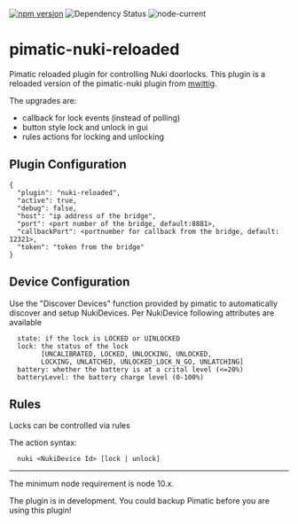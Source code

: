 
[![npm version](https://badge.fury.io/js/pimatic-nuki-reloaded.svg)](https://badge.fury.io/js/pimatic-nuki-reloaded)
![Dependency Status](https://david-dm.org/bertreb/pimatic-nuki-reloaded.svg)
![node-current](https://img.shields.io/node/v/pimatic-nuki-reloaded)

# pimatic-nuki-reloaded
Pimatic reloaded plugin for controlling Nuki doorlocks.
This plugin is a reloaded version of the pimatic-nuki plugin from [mwittig](https://github.com/mwittig/pimatic-nuki).

The upgrades are:
- callback for lock events (instead of polling)
- button style lock and unlock in gui
- rules actions for locking and unlocking

## Plugin Configuration

```
{
  "plugin": "nuki-reloaded",
  "active": true,
  "debug": false,
  "host": "ip address of the bridge",
  "port": <port number of the bridge, default:8881>,
  "callbackPort": <portnumber for callback from the bridge, default: 12321>,
  "token": "token from the bridge"
}
```
## Device Configuration

Use the "Discover Devices" function provided by pimatic to automatically discover and setup NukiDevices.
Per NukiDevice following attributes are available
```
  state: if the lock is LOCKED or UINLOCKED
  lock: the status of the lock 
        [UNCALIBRATED, LOCKED, UNLOCKING, UNLOCKED,
        LOCKING, UNLATCHED, UNLOCKED_LOCK_N_GO, UNLATCHING]
  battery: whether the battery is at a crital level (<=20%)
  batteryLevel: the battery charge level (0-100%)
```

## Rules
Locks can be controlled via rules

The action syntax:
```
  nuki <NukiDevice Id> [lock | unlock]
```

---
The minimum node requirement is node 10.x.

The plugin is in development. You could backup Pimatic before you are using this plugin!

